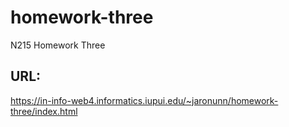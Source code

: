 # homework-three
 N215 Homework Three
 
 ## URL:
 https://in-info-web4.informatics.iupui.edu/~jaronunn/homework-three/index.html
